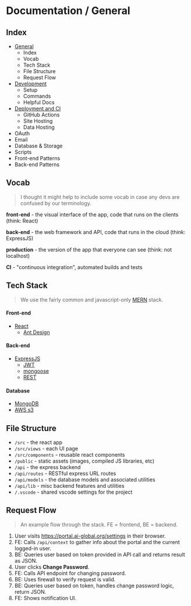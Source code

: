 # Documentation / General

## Index

- [General](https://github.com/AI-Global/ai-portal/blob/master/docs/general.md)
  - Index
  - Vocab
  - Tech Stack
  - File Structure
  - Request Flow
- [Development](https://github.com/AI-Global/ai-portal/blob/master/docs/development.md)
  - Setup
  - Commands
  - Helpful Docs
- [Deployment and CI](https://github.com/AI-Global/ai-portal/blob/master/docs/deploy.md)
  - GitHub Actions
  - Site Hosting
  - Data Hosting
- OAuth
- Email
- Database & Storage
- Scripts
- Front-end Patterns
- Back-end Patterns

## Vocab

> I thought it might help to include some vocab in case any devs are confused by our terminology.

**front-end** - the visual interface of the app, code that runs on the clients (think: React)

**back-end** - the web framework and API, code that runs in the cloud (think: ExpressJS)

**production** - the version of the app that everyone can see (think: not localhost)

**CI** - "continuous integration", automated builds and tests

## Tech Stack

> We use the fairly common and javascript-only [MERN](https://www.mongodb.com/mern-stack) stack.

#### Front-end

- [React](https://reactjs.org/)
  - [Ant Design](https://ant.design/)

#### Back-end

- [ExpressJS](https://expressjs.com/)
  - [JWT](https://jwt.io/)
  - [mongoose](https://mongoosejs.com/)
  - [REST](https://restfulapi.net/)

#### Database

- [MongoDB](https://www.mongodb.com/)
- [AWS s3](https://aws.amazon.com/s3/)

## File Structure

- `/src` - the react app
- `/src/views` - each UI page
- `/src/components` - reusable react components
- `/public` - static assets (images, compiled JS libraries, etc)
- `/api` - the express backend
- `/api/routes` - RESTful express URL routes
- `/api/models` - the database models and associated utilities
- `/api/lib` - misc backend features and utilities
- `/.vscode` - shared vscode settings for the project

## Request Flow

> An example flow through the stack. FE = frontend, BE = backend.

1. User visits https://portal.ai-global.org/settings in their browser.
2. FE: Calls `/api/context` to gather info about the portal and the current logged-in user.
3. BE: Queries user based on token provided in API call and returns result as JSON.
4. User clicks **Change Password**.
5. FE: Calls API endpoint for changing password.
6. BE: Uses firewall to verify request is valid.
7. BE: Queries user based on token, handles change password logic, return JSON.
8. FE: Shows notification UI.
